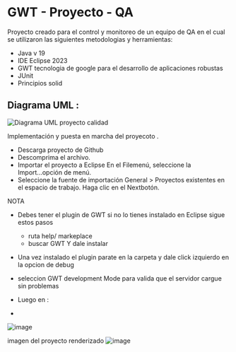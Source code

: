 # GWT - Proyecto - QA


Proyecto creado para el control y monitoreo de un equipo de QA en el cual se utilizaron las siguientes metodologias y herramientas:

*  Java v 19
*  IDE Eclipse 2023
*  GWT tecnologia de google para el desarrollo de aplicaciones robustas 
*  JUnit
*  Principios solid 


## Diagrama UML :

![Diagrama UML proyecto calidad ](https://github.com/Jaime-U-Lopez/gwt-proyecto-QA/assets/50783391/29686d7d-cb23-4aa6-890f-e43b484fa325)


Implementación y puesta en marcha del proyecoto .

- Descarga proyecto de Github
- Descomprima el archivo.
- Importar el proyecto a Eclipse
En el Filemenú, seleccione la Import...opción de menú.
- Seleccione la fuente de importación General > Proyectos existentes en el espacio de trabajo. Haga clic en el Nextbotón.


NOTA 
- Debes tener el plugin de GWT si no lo tienes instalado en Eclipse sigue estos pasos
    * ruta help/ markeplace
    * buscar   GWT Y dale instalar 
 
 - Una vez instalado el plugin parate en la carpeta y dale click izquierdo en la opcion de debug 
 - seleccion GWT development Mode para valida que el servidor cargue sin problemas
 - Luego en :
 - 
![image](https://github.com/Jaime-U-Lopez/gwt-proyecto-QA/assets/50783391/822e84c3-758f-4868-a77d-b6d90e6ffac7)


imagen del proyecto renderizado
![image](https://github.com/Jaime-U-Lopez/gwt-proyecto-QA/assets/50783391/f9b784a8-677e-4e03-9fe1-6d26ee1ffabe)

